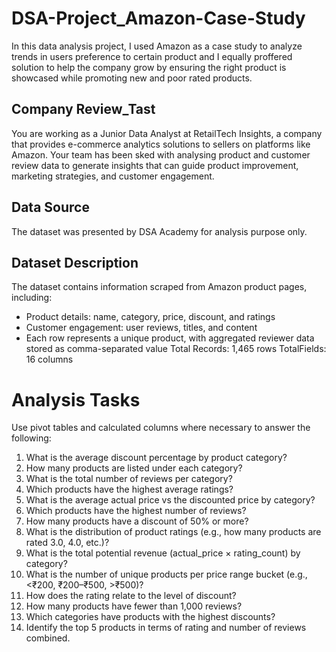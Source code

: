 # DSA-Project_Amazon-Case-Study
In this data analysis project, I used Amazon as a case study to analyze trends in users preference to certain product and I equally proffered solution to help the company grow by ensuring the right product is showcased while promoting new and poor rated products.

## Company Review_Tast
You are working as a Junior Data Analyst at RetailTech Insights, a company that provides e-commerce analytics solutions to sellers on platforms like Amazon. Your team has been sked with analysing product and customer review data to generate insights that can guide product improvement, marketing strategies, and customer engagement.

## Data Source
The dataset was presented by DSA Academy for analysis purpose only.

## Dataset Description
The dataset contains information scraped from Amazon product pages, including:

* Product details: name, category, price, discount, and ratings
* Customer engagement: user reviews, titles, and content
* Each row represents a unique product, with aggregated reviewer data stored as comma-separated value Total Records: 1,465 rows
TotalFields: 16 columns

# Analysis Tasks
Use pivot tables and calculated columns where necessary to answer the following:

1. What is the average discount percentage by product category?
2. How many products are listed under each category?
3. What is the total number of reviews per category?
4. Which products have the highest average ratings?
5. What is the average actual price vs the discounted price by category?
6. Which products have the highest number of reviews?
7. How many products have a discount of 50% or more?
8. What is the distribution of product ratings (e.g., how many products are rated 3.0, 4.0, etc.)?
9. What is the total potential revenue (actual_price × rating_count) by category?
10. What is the number of unique products per price range bucket (e.g., <₹200, ₹200–₹500, >₹500)?
11. How does the rating relate to the level of discount?
12. How many products have fewer than 1,000 reviews?
13. Which categories have products with the highest discounts?
14. Identify the top 5 products in terms of rating and number of reviews combined.
